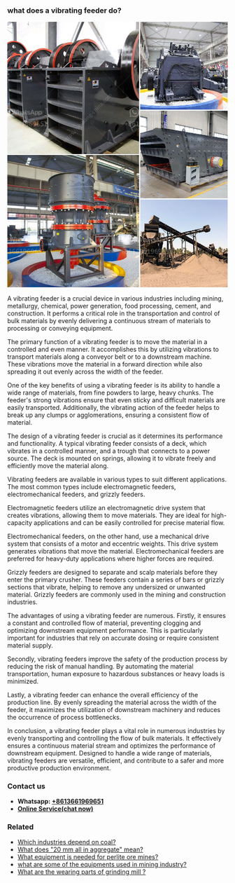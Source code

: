 <h3>what does a vibrating feeder do?</h3><img src='1701742794.jpg' alt=''><p>A vibrating feeder is a crucial device in various industries including mining, metallurgy, chemical, power generation, food processing, cement, and construction. It performs a critical role in the transportation and control of bulk materials by evenly delivering a continuous stream of materials to processing or conveying equipment.</p><p>The primary function of a vibrating feeder is to move the material in a controlled and even manner. It accomplishes this by utilizing vibrations to transport materials along a conveyor belt or to a downstream machine. These vibrations move the material in a forward direction while also spreading it out evenly across the width of the feeder.</p><p>One of the key benefits of using a vibrating feeder is its ability to handle a wide range of materials, from fine powders to large, heavy chunks. The feeder's strong vibrations ensure that even sticky and difficult materials are easily transported. Additionally, the vibrating action of the feeder helps to break up any clumps or agglomerations, ensuring a consistent flow of material.</p><p>The design of a vibrating feeder is crucial as it determines its performance and functionality. A typical vibrating feeder consists of a deck, which vibrates in a controlled manner, and a trough that connects to a power source. The deck is mounted on springs, allowing it to vibrate freely and efficiently move the material along.</p><p>Vibrating feeders are available in various types to suit different applications. The most common types include electromagnetic feeders, electromechanical feeders, and grizzly feeders.</p><p>Electromagnetic feeders utilize an electromagnetic drive system that creates vibrations, allowing them to move materials. They are ideal for high-capacity applications and can be easily controlled for precise material flow.</p><p>Electromechanical feeders, on the other hand, use a mechanical drive system that consists of a motor and eccentric weights. This drive system generates vibrations that move the material. Electromechanical feeders are preferred for heavy-duty applications where higher forces are required.</p><p>Grizzly feeders are designed to separate and scalp materials before they enter the primary crusher. These feeders contain a series of bars or grizzly sections that vibrate, helping to remove any undersized or unwanted material. Grizzly feeders are commonly used in the mining and construction industries.</p><p>The advantages of using a vibrating feeder are numerous. Firstly, it ensures a constant and controlled flow of material, preventing clogging and optimizing downstream equipment performance. This is particularly important for industries that rely on accurate dosing or require consistent material supply.</p><p>Secondly, vibrating feeders improve the safety of the production process by reducing the risk of manual handling. By automating the material transportation, human exposure to hazardous substances or heavy loads is minimized.</p><p>Lastly, a vibrating feeder can enhance the overall efficiency of the production line. By evenly spreading the material across the width of the feeder, it maximizes the utilization of downstream machinery and reduces the occurrence of process bottlenecks.</p><p>In conclusion, a vibrating feeder plays a vital role in numerous industries by evenly transporting and controlling the flow of bulk materials. It effectively ensures a continuous material stream and optimizes the performance of downstream equipment. Designed to handle a wide range of materials, vibrating feeders are versatile, efficient, and contribute to a safer and more productive production environment.</p><h3>Contact us</h3><ul><li><strong>Whatsapp:&nbsp;<a href="https://wa.me/8613661969651">+8613661969651</a></strong></li><li><a href="https://swt.shibang-china.com/?git&amp;zhl&amp;what does a vibrating feeder do"><strong>Online Service(chat now)</strong></a></li></ul><h3>Related</h3><ul><li><a href='Which industries depend on coal.md'>Which industries depend on coal?</a></li><li><a href='What does 20 mm all in aggregate mean.md'>What does "20 mm all in aggregate" mean?</a></li><li><a href='What equipment is needed for perlite ore mines.md'>What equipment is needed for perlite ore mines?</a></li><li><a href='what are some of the equipments used in mining industry.md'>what are some of the equipments used in mining industry?</a></li><li><a href='What are the wearing parts of grinding mill .md'>What are the wearing parts of grinding mill ?</a></li></ul>